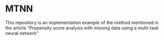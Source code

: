 # MTNN

This repository is an implementation example of the method mentioned in the article "Propensity score analysis with missing data using a multi-task neural network"

